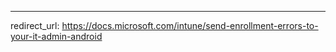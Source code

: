 ---
redirect_url: https://docs.microsoft.com/intune/send-enrollment-errors-to-your-it-admin-android

